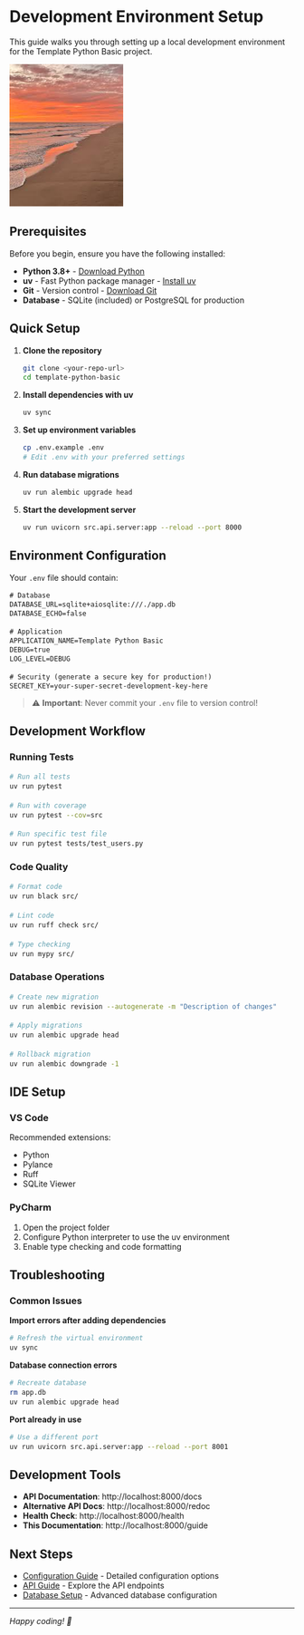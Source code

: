 # Development Environment Setup

This guide walks you through setting up a local development environment for the Template Python Basic project.

![Development workspace](../assets/sunset.jpg)

## Prerequisites

Before you begin, ensure you have the following installed:

- **Python 3.8+** - [Download Python](https://python.org)
- **uv** - Fast Python package manager - [Install uv](https://docs.astral.sh/uv/)
- **Git** - Version control - [Download Git](https://git-scm.com)
- **Database** - SQLite (included) or PostgreSQL for production

## Quick Setup

1. **Clone the repository**
   ```bash
   git clone <your-repo-url>
   cd template-python-basic
   ```

2. **Install dependencies with uv**
   ```bash
   uv sync
   ```

3. **Set up environment variables**
   ```bash
   cp .env.example .env
   # Edit .env with your preferred settings
   ```

4. **Run database migrations**
   ```bash
   uv run alembic upgrade head
   ```

5. **Start the development server**
   ```bash
   uv run uvicorn src.api.server:app --reload --port 8000
   ```

## Environment Configuration

Your `.env` file should contain:

```env
# Database
DATABASE_URL=sqlite+aiosqlite:///./app.db
DATABASE_ECHO=false

# Application
APPLICATION_NAME=Template Python Basic
DEBUG=true
LOG_LEVEL=DEBUG

# Security (generate a secure key for production!)
SECRET_KEY=your-super-secret-development-key-here
```

> ⚠️ **Important**: Never commit your `.env` file to version control!

## Development Workflow

### Running Tests
```bash
# Run all tests
uv run pytest

# Run with coverage
uv run pytest --cov=src

# Run specific test file
uv run pytest tests/test_users.py
```

### Code Quality
```bash
# Format code
uv run black src/

# Lint code  
uv run ruff check src/

# Type checking
uv run mypy src/
```

### Database Operations
```bash
# Create new migration
uv run alembic revision --autogenerate -m "Description of changes"

# Apply migrations
uv run alembic upgrade head

# Rollback migration
uv run alembic downgrade -1
```

## IDE Setup

### VS Code
Recommended extensions:
- Python
- Pylance
- Ruff
- SQLite Viewer

### PyCharm
1. Open the project folder
2. Configure Python interpreter to use the uv environment
3. Enable type checking and code formatting

## Troubleshooting

### Common Issues

**Import errors after adding dependencies**
```bash
# Refresh the virtual environment
uv sync
```

**Database connection errors**
```bash
# Recreate database
rm app.db
uv run alembic upgrade head
```

**Port already in use**
```bash
# Use a different port
uv run uvicorn src.api.server:app --reload --port 8001
```

## Development Tools

- **API Documentation**: http://localhost:8000/docs
- **Alternative API Docs**: http://localhost:8000/redoc  
- **Health Check**: http://localhost:8000/health
- **This Documentation**: http://localhost:8000/guide

## Next Steps

- [Configuration Guide](../configuration) - Detailed configuration options
- [API Guide](../api/index) - Explore the API endpoints
- [Database Setup](index) - Advanced database configuration

---

*Happy coding! 🚀*
